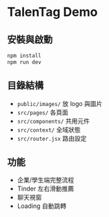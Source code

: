 # TalenTag Demo

## 安裝與啟動

```bash
npm install
npm run dev
```

## 目錄結構
- `public/images/` 放 logo 與圖片
- `src/pages/` 各頁面
- `src/components/` 共用元件
- `src/context/` 全域狀態
- `src/router.jsx` 路由設定

## 功能
- 企業/學生端完整流程
- Tinder 左右滑動推薦
- 聊天視窗
- Loading 自動跳轉 